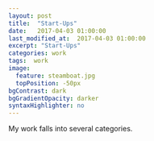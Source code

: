 ```yaml
---
layout: post
title:  "Start-Ups"
date:   2017-04-03 01:00:00
last_modified_at:  2017-04-03 01:00:00
excerpt: "Start-Ups"
categories: work
tags:  work
image:
  feature: steamboat.jpg
  topPosition: -50px
bgContrast: dark
bgGradientOpacity: darker
syntaxHighlighter: no
---
```


My work falls into several categories.